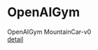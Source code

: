 # OpenAIGym
OpenAIGym  MountainCar-v0  
[detail](https://github.com/openai/gym/wiki/MountainCar-v0)

